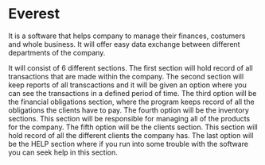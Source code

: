 # Everest

It is a software that helps company to manage their finances, costumers and whole business. It will offer easy data exchange between different departments of the company.

It will consist of 6 different sections. 
The first section will hold record of all transactions that are made within the company.
The second section will keep reports of all transcactions and it will be given an option where you can see the transactions in a defined period of time. 
The third option will be the financial obligations section, where the program keeps record of all the obligations the clients have to pay.
The fourth option will be the inventory sections. This section will be responsible for managing all of the products for the company.
The fifth option will be the clients section. This section will hold record of all the different clients the company has.
The last option will be the HELP section where if you run into some trouble with the software you can seek help in this section.
